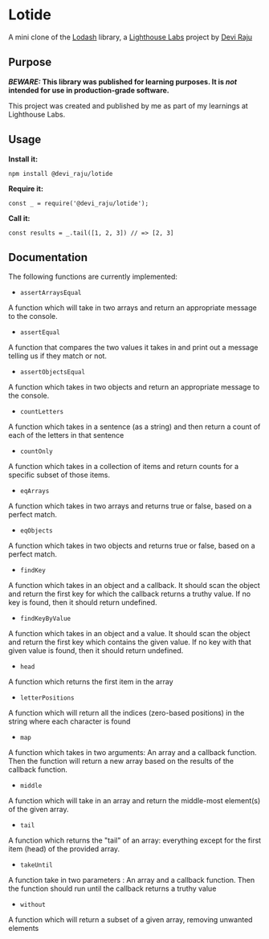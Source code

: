 # Lotide

A mini clone of the [Lodash](https://lodash.com) library, a [Lighthouse Labs](https://www.lighthouselabs.ca/en) project by [Devi Raju](https://github.com/DeviRaju27) 

## Purpose

**_BEWARE:_ This library was published for learning purposes. It is _not_ intended for use in production-grade software.**

This project was created and published by me as part of my learnings at Lighthouse Labs. 

## Usage

**Install it:**

`npm install @devi_raju/lotide`

**Require it:**

`const _ = require('@devi_raju/lotide');`

**Call it:**

`const results = _.tail([1, 2, 3]) // => [2, 3]`

## Documentation

The following functions are currently implemented:

* `assertArraysEqual` 

A function which will take in two arrays and return an appropriate message to the console.

* `assertEqual`

 A function that compares the two values it takes in and print out a message telling us if they match or not.

* `assertObjectsEqual`

 A function which takes in two objects and return an appropriate message to the console.

 * `countLetters`

 A function which takes in a sentence (as a string) and then return a count of each of the letters in that sentence

 * `countOnly`

 A function which takes in a collection of items and return counts for a specific subset of those items.

 * `eqArrays`

A function which takes in two arrays and returns true or false, based on a perfect match.

 * `eqObjects`

 A function which takes in two objects and returns true or false, based on a perfect match.

 * `findKey`

 A function which takes in an object and a callback. It should scan the object and return the first key for which the callback returns a truthy value. If no key is found, then it should return undefined.

 * `findKeyByValue`

 A function which takes in an object and a value. It should scan the object and return the first key which contains the given value. If no key with that given value is found, then it should return undefined.

 * `head`

 A function which returns the first item in the array

 * `letterPositions`

 A function which will return all the indices (zero-based positions) in the string where each character is found

 * `map`

 A function which takes in two arguments: An array and a callback function. Then the function will return a new array based on the results of the callback function.

 * `middle`

 A function which will take in an array and return the middle-most element(s) of the given array.

 * `tail`

 A function which returns the "tail" of an array: everything except for the first item (head) of the provided array.

 * `takeUntil`

 A function take in two parameters : An array and a callback function. Then the function should run until the callback returns a truthy value

 * `without`

 A function which will return a subset of a given array, removing unwanted elements